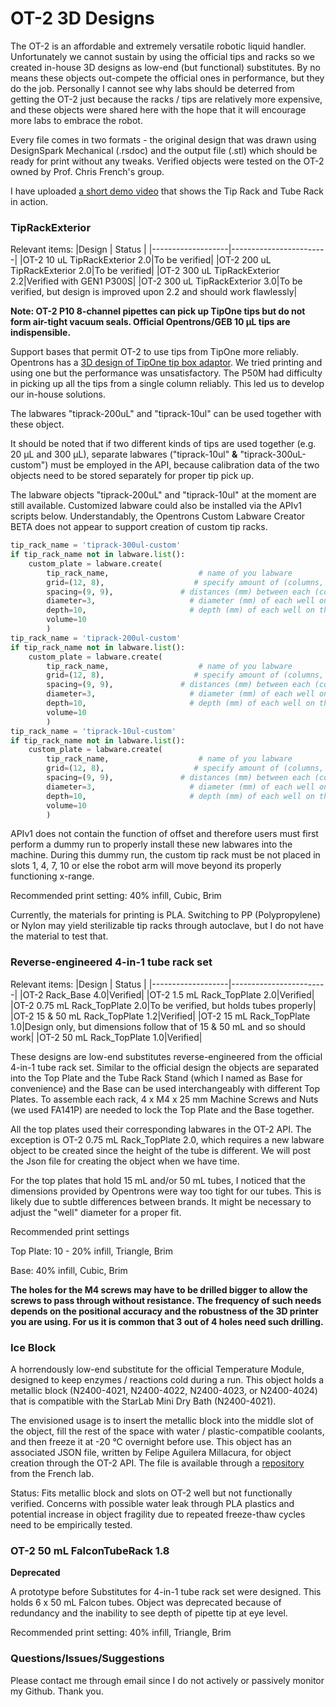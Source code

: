 # OT-2 3D Designs

The OT-2 is an affordable and extremely versatile robotic liquid handler. Unfortunately we cannot sustain by using the official tips and racks so we created in-house 3D designs as low-end (but functional) substitutes. By no means these objects out-compete the official ones in performance, but they do the job. Personally I cannot see why labs should be deterred from getting the OT-2 just because the racks / tips are relatively more expensive, and these objects were shared here with the hope that it will encourage more labs to embrace the robot.

Every file comes in two formats - the original design that was drawn using DesignSpark Mechanical (.rsdoc) and the output file (.stl) which should be ready for print without any tweaks. Verified objects were tested on the OT-2 owned by Prof. Chris French's group.

I have uploaded [a short demo video](https://youtu.be/5dVj4VwHN3Q) that shows the Tip Rack and Tube Rack in action.

### TipRackExterior

Relevant items:
|Design         |        Status |
|-------------------|------------------------|
|OT-2 10 uL TipRackExterior 2.0|To be verified|
|OT-2 200 uL TipRackExterior 2.0|To be verified|
|OT-2 300 uL TipRackExterior 2.2|Verified with GEN1 P300S|
|OT-2 300 uL TipRackExterior 3.0|To be verified, but design is improved upon 2.2 and should work flawlessly|

**Note: OT-2 P10 8-channel pipettes can pick up TipOne tips but do not form air-tight vacuum seals. Official Opentrons/GEB 10 µL tips are indispensible.**

Support bases that permit OT-2 to use tips from TipOne more reliably. 
Opentrons has a [3D design of TipOne tip box adaptor](https://github.com/Opentrons/otone_hardware/blob/master/models/TipOne%20tip%20rack.stl). We tried printing and using one but the performance was unsatisfactory. The P50M had difficulty in picking up all the tips from a single column reliably. This led us to develop our in-house solutions.

The labwares "tiprack-200uL" and "tiprack-10ul" can be used together with these object.

It should be noted that if two different kinds of tips are used together (e.g. 20 µL and 300 µL), separate labwares ("tiprack-10ul" **&** "tiprack-300uL-custom") must be employed in the API, because calibration data of the two objects need to be stored separately for proper tip pick up.

The labware objects "tiprack-200uL" and "tiprack-10ul" at the moment are still available. Customized labware could also be installed via the APIv1 scripts below. Understandably, the Opentrons Custom Labware Creator BETA does not appear to support creation of custom tip racks.

```python
tip_rack_name = 'tiprack-300ul-custom'
if tip_rack_name not in labware.list():
    custom_plate = labware.create(
        tip_rack_name,                    # name of you labware
        grid=(12, 8),                    # specify amount of (columns, rows)
        spacing=(9, 9),               # distances (mm) between each (column, row)
        diameter=3,                     # diameter (mm) of each well on the plate
        depth=10,                       # depth (mm) of each well on the plate
        volume=10
        )
tip_rack_name = 'tiprack-200ul-custom'
if tip_rack_name not in labware.list():
    custom_plate = labware.create(
        tip_rack_name,                    # name of you labware
        grid=(12, 8),                    # specify amount of (columns, rows)
        spacing=(9, 9),               # distances (mm) between each (column, row)
        diameter=3,                     # diameter (mm) of each well on the plate
        depth=10,                       # depth (mm) of each well on the plate
        volume=10
        )
tip_rack_name = 'tiprack-10ul-custom'
if tip_rack_name not in labware.list():
    custom_plate = labware.create(
        tip_rack_name,                    # name of you labware
        grid=(12, 8),                    # specify amount of (columns, rows)
        spacing=(9, 9),               # distances (mm) between each (column, row)
        diameter=3,                     # diameter (mm) of each well on the plate
        depth=10,                       # depth (mm) of each well on the plate
        volume=10
        )
```

APIv1 does not contain the function of offset and therefore users must first perform a dummy run to properly install these new labwares into the machine.
During this dummy run, the custom tip rack must be not placed in slots 1, 4, 7, 10 or else the robot arm will move beyond its properly functioning x-range.

Recommended print setting: 40% infill, Cubic, Brim

Currently, the materials for printing is PLA. Switching to PP (Polypropylene) or Nylon may yield sterilizable tip racks through autoclave, but I do not have the material to test that.

### Reverse-engineered 4-in-1 tube rack set

Relevant items:
|Design         |        Status |
|-------------------|------------------------|
|OT-2 Rack_Base 4.0|Verified|
|OT-2 1.5 mL Rack_TopPlate 2.0|Verified|
|OT-2 0.75 mL Rack_TopPlate 2.0|To be verified, but holds tubes properly|
|OT-2 15 & 50 mL Rack_TopPlate 1.2|Verified|
|OT-2 15 mL Rack_TopPlate 1.0|Design only, but dimensions follow that of 15 & 50 mL and so should work|
|OT-2 50 mL Rack_TopPlate 1.0|Verified|

These designs are low-end substitutes reverse-engineered from the official 4-in-1 tube rack set.
Similar to the official design the objects are separated into the Top Plate and the Tube Rack Stand (which I named as Base for convenience) and the Base can be used interchangeably with different Top Plates.
To assemble each rack, 4 x M4 x 25 mm Machine Screws and Nuts (we used FA141P) are needed to lock the Top Plate and the Base together.

All the top plates used their corresponding labwares in the OT-2 API.
 The exception is OT-2 0.75 mL Rack_TopPlate 2.0, which requires a new labware object to be created since the height of the tube is different.
 We will post the Json file for creating the object when we have time.

For the top plates that hold 15 mL and/or 50 mL tubes, I noticed that the dimensions provided by Opentrons were way too tight for our tubes.
 This is likely due to subtle differences between brands. It might be necessary to adjust the "well" diameter for a proper fit.

Recommended print settings

Top Plate: 10 - 20% infill, Triangle, Brim

Base: 40% infill, Cubic, Brim

**The holes for the M4 screws may have to be drilled bigger to allow the screws to pass through without resistance. The frequency of such needs depends on the positional accuracy and the robustness of the 3D printer you are using. For us it is common that 3 out of 4 holes need such drilling.**

### Ice Block
A horrendously low-end substitute for the official Temperature Module, designed to keep enzymes / reactions cold during a run. This object holds a metallic block (N2400-4021, N2400-4022, N2400-4023, or N2400-4024) that is compatible with the StarLab Mini Dry Bath (N2400-4021). 

The envisioned usage is to insert the metallic block into the middle slot of the object, fill the rest of the space with water / plastic-compatible coolants, and then freeze it at -20 °C overnight before use.
This object has an associated JSON file, written by Felipe Aguilera Millacura, for object creation through the OT-2 API. The file is available through a [repository](https://github.com/chris-french-lab/OT2_Objects) from the French lab.

Status: Fits metallic block and slots on OT-2 well but not functionally verified. Concerns with possible water leak through PLA plastics and potential increase in object fragility due to repeated freeze-thaw cycles need to be empirically tested.

### OT-2 50 mL FalconTubeRack 1.8
**Deprecated**

A prototype before Substitutes for 4-in-1 tube rack set were designed. This holds 6 x 50 mL Falcon tubes. Object was deprecated because of redundancy and the inability to see depth of pipette tip at eye level.

Recommended print setting: 40% infill, Triangle, Brim

### Questions/Issues/Suggestions
Please contact me through email since I do not actively or passively monitor my Github. Thank you.
